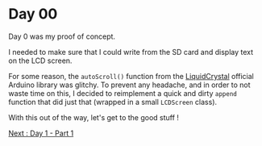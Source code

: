 # Day 00

Day 0 was my proof of concept.

I needed to make sure that I could write from the SD card and display text on the LCD screen.

For some reason, the `autoScroll()` function from the [LiquidCrystal](https://www.arduino.cc/reference/en/libraries/liquidcrystal/) official Arduino library was glitchy. To prevent any headache, and in order to not waste time on this, I decided to reimplement a quick and dirty `append` function that did just that (wrapped in a small `LCDScreen` class).

With this out of the way, let's get to the good stuff !

[Next : Day 1 - Part 1](../day_01_part_1)
